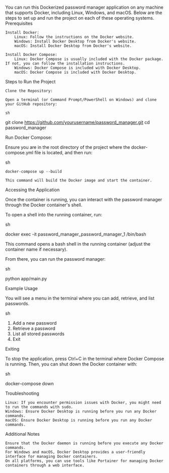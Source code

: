 You can run this Dockerized password manager application on any machine that supports Docker, including Linux, Windows, and macOS. Below are the steps to set up and run the project on each of these operating systems.
Prerequisites

    Install Docker:
        Linux: Follow the instructions on the Docker website.
        Windows: Install Docker Desktop from Docker's website.
        macOS: Install Docker Desktop from Docker's website.

    Install Docker Compose:
        Linux: Docker Compose is usually included with the Docker package. If not, you can follow the installation instructions.
        Windows: Docker Compose is included with Docker Desktop.
        macOS: Docker Compose is included with Docker Desktop.

Steps to Run the Project

    Clone the Repository:

    Open a terminal (or Command Prompt/PowerShell on Windows) and clone your GitHub repository:

    sh

git clone https://github.com/yourusername/password_manager.git
cd password_manager

Run Docker Compose:

Ensure you are in the root directory of the project where the docker-compose.yml file is located, and then run:

sh

    docker-compose up --build

    This command will build the Docker image and start the container.

Accessing the Application

Once the container is running, you can interact with the password manager through the Docker container's shell.

To open a shell into the running container, run:

sh

docker exec -it password_manager_password_manager_1 /bin/bash

This command opens a bash shell in the running container (adjust the container name if necessary).

From there, you can run the password manager:

sh

python app/main.py

Example Usage

You will see a menu in the terminal where you can add, retrieve, and list passwords.

sh

1. Add a new password
2. Retrieve a password
3. List all stored passwords
4. Exit

Exiting

To stop the application, press Ctrl+C in the terminal where Docker Compose is running. Then, you can shut down the Docker container with:

sh

docker-compose down

Troubleshooting

    Linux: If you encounter permission issues with Docker, you might need to run the commands with sudo.
    Windows: Ensure Docker Desktop is running before you run any Docker commands.
    macOS: Ensure Docker Desktop is running before you run any Docker commands.

Additional Notes

    Ensure that the Docker daemon is running before you execute any Docker commands.
    For Windows and macOS, Docker Desktop provides a user-friendly interface for managing Docker containers.
    On all platforms, you can use tools like Portainer for managing Docker containers through a web interface.
